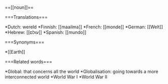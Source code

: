 ==[[noun]]==

===Translations===

*Dutch: wereld
*Finnish: [[maailma]]
*French: [[monde]]
*German: [[Welt]]
*Hebrew: [[עולם]]
*Spanish: [[mundo]]

===Synonyms===

*[[Earth]]

===Related words===

*Global: that concerns all the world
*Globalisation: going towards a more interconnected world
*World War I
*World War II